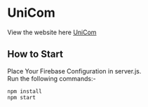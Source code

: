 # UniCom
View the website here [UniCom](https://slack-react-clone-aeccf.web.app/login)

## How to Start

Place Your Firebase Configuration in server.js.\
Run the following commands:-
```
npm install
npm start
```
